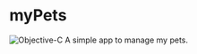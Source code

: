 # myPets
![Objective-C](https://img.shields.io/badge/linguagem-Objective--C-green.svg)
A simple app to manage my pets.
